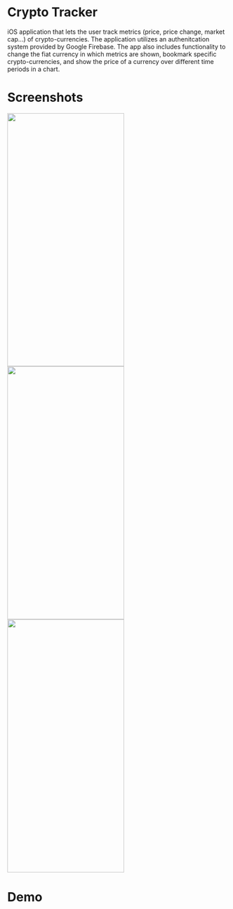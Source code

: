# Crypto Tracker

iOS application that lets the user track metrics (price, price change, market cap...) of crypto-currencies. The application utilizes an authenitcation 
system provided by Google Firebase. The app also includes functionality to change the fiat currency in which metrics are shown, bookmark specific 
crypto-currencies, and show the price of a currency over different time periods in a chart. 

# Screenshots 

<img src="https://user-images.githubusercontent.com/90746623/209684459-b4bbfef4-d573-4ae2-8431-477d5201b505.PNG" width="266" height="576"/><img src="https://user-images.githubusercontent.com/90746623/209684479-3abe8a03-b455-4c63-9ea2-27ae8d2ff05d.PNG" width="266" height="576"/><img src="https://user-images.githubusercontent.com/90746623/209684481-2f21ca9d-912c-4c6c-9ad5-f120dc6596e2.PNG" width="266" height="576"/>

# Demo 

